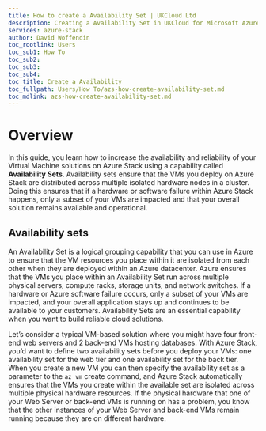 ```yaml
---
title: How to create a Availability Set | UKCloud Ltd
description: Creating a Availability Set in UKCloud for Microsoft Azure
services: azure-stack
author: David Woffendin
toc_rootlink: Users
toc_sub1: How To
toc_sub2: 
toc_sub3:
toc_sub4:
toc_title: Create a Availability
toc_fullpath: Users/How To/azs-how-create-availability-set.md
toc_mdlink: azs-how-create-availability-set.md
---
```


# Overview

In this guide, you learn how to increase the availability and reliability of your Virtual Machine solutions on Azure Stack using a capability called **Availability Sets**. Availability sets ensure that the VMs you deploy on Azure Stack are distributed across multiple isolated hardware nodes in a cluster. Doing this ensures that if a hardware or software failure within Azure Stack happens, only a subset of your VMs are impacted and that your overall solution remains available and operational.

## Availability sets

An Availability Set is a logical grouping capability that you can use in Azure to ensure that the VM resources you place within it are isolated from each other when they are deployed within an Azure datacenter. Azure ensures that the VMs you place within an Availability Set run across multiple physical servers, compute racks, storage units, and network switches. If a hardware or Azure software failure occurs, only a subset of your VMs are impacted, and your overall application stays up and continues to be available to your customers. Availability Sets are an essential capability when you want to build reliable cloud solutions.

Let’s consider a typical VM-based solution where you might have four front-end web servers and 2 back-end VMs hosting databases. With Azure Stack, you’d want to define two availability sets before you deploy your VMs: one availability set for the web tier and one availability set for the back tier. When you create a new VM you can then specify the availability set as a parameter to the `az vm` create command, and Azure Stack automatically ensures that the VMs you create within the available set are isolated across multiple physical hardware resources. If the physical hardware that one of your Web Server or back-end VMs is running on has a problem, you know that the other instances of your Web Server and back-end VMs remain running because they are on different hardware.

